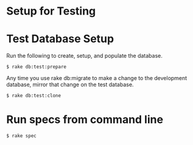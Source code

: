 # Setup for Testing

# Test Database Setup

Run the following to create, setup, and populate the database.

```
$ rake db:test:prepare 
```

Any time you use rake db:migrate to make a change to the development database, mirror that change on the test database.

```
$ rake db:test:clone 
```


# Run specs from command line

```
$ rake spec 
```
